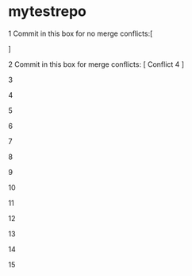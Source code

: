 # mytestrepo

1
Commit in this box for no merge conflicts:[



]

2
Commit in this box for merge conflicts: [ Conflict 4
]

3

4

5

6

7

8

9

10

11

12

13

14

15
